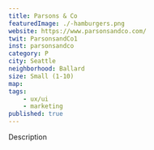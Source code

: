 ```yaml
---
title: Parsons & Co
featuredImage: ./-hamburgers.png
website: https://www.parsonsandco.com/
twit: ParsonsandCo1
inst: parsonsandco
category: P
city: Seattle
neighborhood: Ballard
size: Small (1-10)
map: 
tags:
    - ux/ui
    - marketing
published: true
---
```


Description

